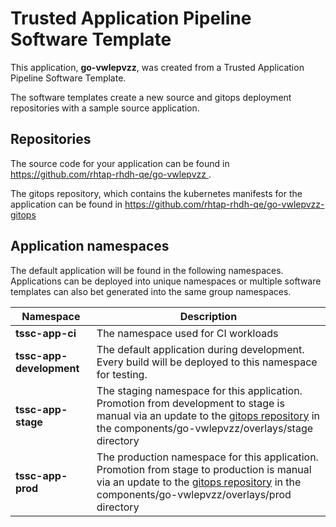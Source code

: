 # Trusted Application Pipeline Software Template

This application, **go-vwlepvzz**, was created from a Trusted Application Pipeline Software Template.

The software templates create a new source and gitops deployment repositories with a sample source application. 

## Repositories

The source code for your application can be found in [https://github.com/rhtap-rhdh-qe/go-vwlepvzz ](https://github.com/rhtap-rhdh-qe/go-vwlepvzz ).
 
The gitops repository, which contains the kubernetes manifests for the application can be found in 
[https://github.com/rhtap-rhdh-qe/go-vwlepvzz-gitops ](https://github.com/rhtap-rhdh-qe/go-vwlepvzz-gitops ) 

## Application namespaces 

The default application will be found in the following namespaces. Applications can be deployed into unique namespaces or multiple software templates can also bet generated into the same group namespaces.  

|  Namespace   |  Description   |  
| -------- | -------- |
| **tssc-app-ci** | The namespace used for CI workloads |
| **tssc-app-development** | The default application during development. Every build will be deployed to this namespace for testing. |
| **tssc-app-stage** | The staging namespace for this application. Promotion from development to stage is manual via an update to the [gitops repository](https://github.com/rhtap-rhdh-qe/go-vwlepvzz-gitops ) in the components/go-vwlepvzz/overlays/stage directory |
| **tssc-app-prod** | The production namespace for this application. Promotion from stage to production is manual via an update to the [gitops repository](https://github.com/rhtap-rhdh-qe/go-vwlepvzz-gitops ) in the components/go-vwlepvzz/overlays/prod directory |